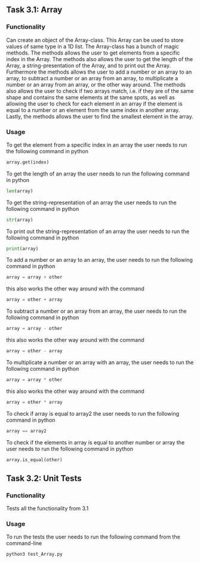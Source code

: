 ## Task 3.1: Array

### Functionality

Can create an object of the Array-class. This Array can be used to store values of same type in a 1D list. The Array-class has a bunch of magic methods. The methods allows the user to get elements from a specific index in the Array. The methods also allows the user to get the length of the Array, a string-presentation of the Array, and to print out the Array. Furthermore the methods allows the user to add a number or an array to an array, to subtract a number or an array from an array, to multiplicate a number or an array from an array, or the other way around. The methods also allows the user to check if two arrays match, i.e. if they are of the same shape and contains the same elements at the same spots, as well as allowing the user to check for each element in an array if the element is equal to a number or an element from the same index in another array. Lastly, the methods allows the user to find the smallest element in the array.

### Usage 

To get the element from a specific index in an array the user needs to run the following command in python

```python
array.get(index)
```

To get the length of an array the user needs to run the following command in python

```python
len(array)
```

To get the string-representation of an array the user needs to run the following command in python

```python
str(array)
```

To print out the string-representation of an array the user needs to run the following command in python

```python
print(array)
```

To add a number or an array to an array, the user needs to run the following command in python

```python
array = array + other
```

this also works the other way around with the command

```python
array = other + array
```

To subtract a number or an array from an array, the user needs to run the following command in python

```python
array = array - other
```

this also works the other way around with the command

```python
array = other - array
```

To multiplicate a number or an array with an array, the user needs to run the following command in python

```python
array = array * other
```

this also works the other way around with the command

```python
array = other * array
```

To check if array is equal to array2 the user needs to run the following command in python

```python
array == array2
```

To check if the elements in array is equal to another number or array the user needs to run the following command in python

```python
array.is_equal(other)
```

## Task 3.2: Unit Tests

### Functionality 

Tests all the functionality from 3.1

### Usage

To run the tests the user needs to run the following command from the command-line

```python
python3 test_Array.py
```